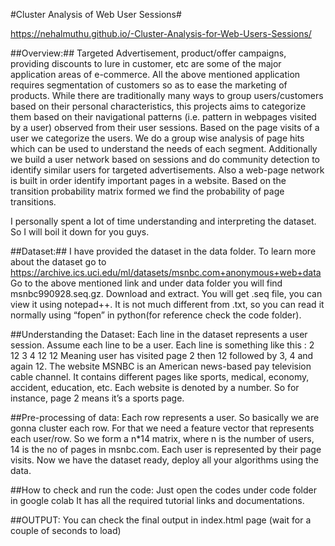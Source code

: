 #Cluster Analysis of Web User Sessions#

https://nehalmuthu.github.io/-Cluster-Analysis-for-Web-Users-Sessions/

##Overview:##
Targeted Advertisement, product/offer campaigns, providing discounts to lure in customer, etc are some of the major application areas of e-commerce.
All the above mentioned application requires segmentation of customers so as to ease the marketing of products.
While there are traditionally many ways to group users/customers based on their personal characteristics, this projects aims to categorize them based on their navigational patterns (i.e. pattern in webpages visited by a user) observed from their user sessions. 
Based on the page visits of a user we categorize the users.
We do a group wise analysis of page hits which can be used to understand the needs of each segment.
Additionally we build a user network based on sessions and do community detection to identify similar users for targeted advertisements. 
Also a web-page network is built in order identify important pages in a website. Based on the transition probability matrix formed we find the probability of page transitions.


I personally spent a lot of time understanding and interpreting the dataset. So I will boil it down for you guys.

##Dataset:##
I have provided the dataset in the data folder.
To learn more about the dataset go to https://archive.ics.uci.edu/ml/datasets/msnbc.com+anonymous+web+data
Go to the above mentioned link and under data folder you will find msnbc990928.seq.gz.
Download and extract. You will get .seq file, you can view it using notepad++.
It is not much different from .txt, so you can read it normally using “fopen” in python(for reference check the code folder).

##Understanding the Dataset:
Each line in the dataset represents a user session. 
Assume each line to be a user.
Each line is something like this :  2 12 3 4 12 12
Meaning user has visited page 2 then 12 followed by 3, 4 and again 12.
The website MSNBC is an American news-based pay television cable channel.
It contains different pages like sports, medical, economy, accident, education, etc.
Each website is denoted by a number.
So for instance, page 2 means it’s a sports page.


##Pre-processing of data:
Each row represents a user.
So basically we are gonna cluster each row.
For that we need a feature vector that represents each user/row.
So we form a n*14 matrix, where n is the number of users, 14 is the no of pages in msnbc.com.
Each user is represented by their page visits.
Now we have the dataset ready, deploy all your algorithms using the data.


##How to check and run the code: 
Just open the codes under code folder in google colab
It has all the required tutorial links and documentations.

##OUTPUT:
You can check the final output in index.html page (wait for a couple of seconds to load)


